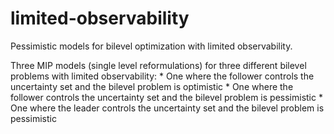 # limited-observability
Pessimistic models for bilevel optimization with limited observability.

Three MIP models (single level reformulations) for three different bilevel problems with limited observability:
    * One where the follower controls the uncertainty set and the bilevel problem is optimistic
    * One where the follower controls the uncertainty set and the bilevel problem is pessimistic
    * One where the leader controls the uncertainty set and the bilevel problem is pessimistic
